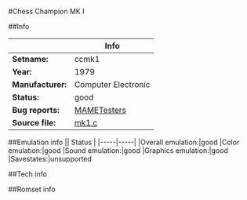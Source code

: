 #Chess Champion MK I

##Info

||Info|
|-----|-----|
|**Setname:**|ccmk1
|**Year:**|1979
|**Manufacturer:**|Computer Electronic
|**Status:**|good
|**Bug reports:**|[MAMETesters](http://mametesters.org/view_all_set.php?type=1&temporary=y&search=mk1.c)
|**Source file:**|[mk1.c](https://github.com/mamedev/mame/blob/master/src/mess/drivers/mk1.c)

##Emulation info
|| Status |
|-----|-----|
|Overall emulation:|good
|Color emulation:|good
|Sound emulation:|good
|Graphics emulation:|good
|Savestates:|unsupported

##Tech info

##Romset info

<!--- START OF EDITED COMMENT DO NOT TOUCH TEXT ABOVE-->
